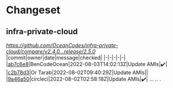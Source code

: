 # Changeset

## infra-private-cloud
*https://github.com/OceanCodes/infra-private-cloud/compare/v2.4.0...release/2.5.0*
|commit|owner|date|message|checked|
|-|-|-|-|-|
|[ab7c6e8](https://github.com/OceanCodes/infra-private-cloud/commit/ab7c6e8)|BenCodeOcean|2022-08-03T14:02:13Z|Update AMIs|:heavy_check_mark:|
|[c2b78d3](https://github.com/OceanCodes/infra-private-cloud/commit/c2b78d3)|Or Tarab|2022-08-02T09:40:29Z|Update AMIs||
|[9a46a50](https://github.com/OceanCodes/infra-private-cloud/commit/9a46a50)|circleci|2022-08-02T02:58:18Z|Update AMIs|:heavy_check_mark:|
...
..
.
